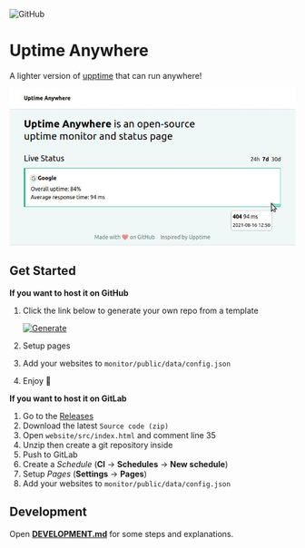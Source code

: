 ![GitHub](https://img.shields.io/github/license/lil5/uptime-anywhere?style=for-the-badge)

# Uptime Anywhere

A lighter version of [upptime](https://upptime.js.org/) that can run anywhere!

![screenshot](screenshot.jpg)

## Get Started

**If you want to host it on GitHub**

1. Click the link below to generate your own repo from a template

   [![Generate](https://img.shields.io/badge/generate-blue?style=for-the-badge&logo=github)](https://github.com/lil5/uptime-anywhere/generate)

2. Setup pages
3. Add your websites to `monitor/public/data/config.json`
4. Enjoy :tea:

**If you want to host it on GitLab**

1. Go to the [Releases](https://github.com/lil5/uptime-anywhere/releases/)
2. Download the latest `Source code (zip)`
3. Open `website/src/index.html` and comment line 35
4. Unzip then create a git repository inside
5. Push to GitLab
6. Create a _Schedule_ (**CI** -> **Schedules** -> **New schedule**)
7. Setup _Pages_ (**Settings** -> **Pages**)
8. Add your websites to `monitor/public/data/config.json`

## Development

Open [**DEVELOPMENT.md**](DEVELOPMENT.md) for some steps and explanations.
